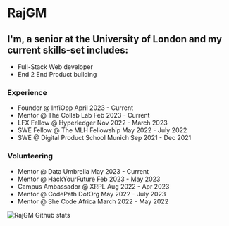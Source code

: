 # RajGM

## I'm, a senior at the University of London and my current skills-set includes: 
- Full-Stack Web developer
- End 2 End Product building

### Experience
- Founder @ InfiOpp April 2023 - Current
- Mentor @ The Collab Lab Feb 2023 - Current
- LFX Fellow @ Hyperledger Nov 2022 - March 2023
- SWE Fellow @ The MLH Fellowship May 2022 - July 2022
- SWE @ Digital Product School Munich Sep 2021 - Dec 2021

### Volunteering
- Mentor @ Data Umbrella May 2023 - Current
- Mentor @ HackYourFuture Feb 2023 - May 2023
- Campus Ambassador @ XRPL Aug 2022 - Apr 2023
- Mentor @ CodePath DotOrg May 2022 - July 2023
- Mentor @ She Code Africa March 2022 - May 2022

![RajGM Github stats](https://github-readme-stats.vercel.app/api?username=RajGM)
